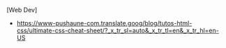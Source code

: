 [Web Dev]
- https://www-pushaune-com.translate.goog/blog/tutos-html-css/ultimate-css-cheat-sheet/?_x_tr_sl=auto&_x_tr_tl=en&_x_tr_hl=en-US

